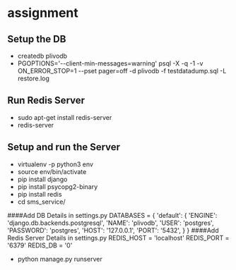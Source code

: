 # assignment

## Setup the DB
- createdb plivodb
- PGOPTIONS='--client-min-messages=warning' psql -X -q -1 -v ON_ERROR_STOP=1 --pset pager=off -d plivodb -f testdatadump.sql -L restore.log
 
## Run Redis Server
- sudo apt-get install redis-server
- redis-server

## Setup and run the Server
- virtualenv -p python3 env
- source env/bin/activate
- pip install django
- pip install psycopg2-binary
- pip install redis
- cd sms_service/

####Add DB Details in settings.py
DATABASES = {
    'default': {
        'ENGINE': 'django.db.backends.postgresql',
        'NAME': 'plivodb',
        'USER': 'postgres',
        'PASSWORD': 'postgres',
        'HOST': '127.0.0.1',
        'PORT': '5432',
    }
}
####Add Redis Server Details in settings.py
REDIS_HOST = 'localhost'
REDIS_PORT = '6379'
REDIS_DB = '0'

- python manage.py runserver

